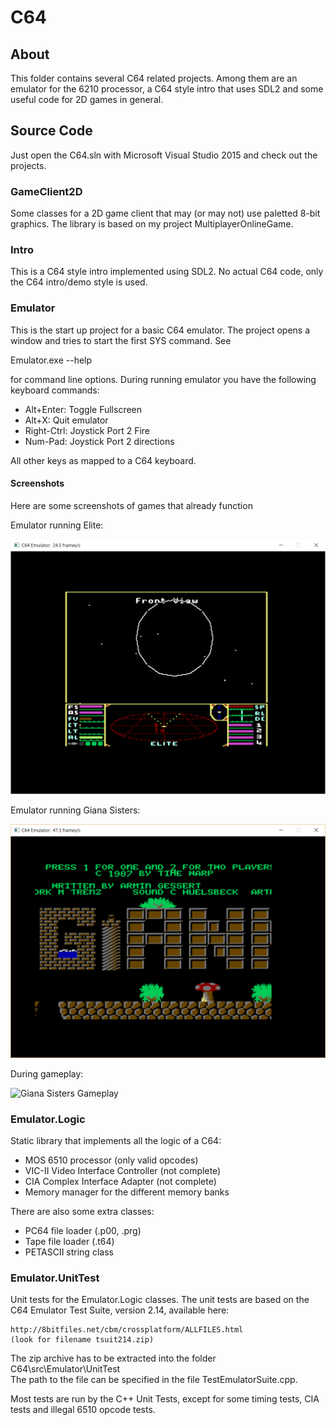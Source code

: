 # C64 #

## About ##

This folder contains several C64 related projects. Among them are an emulator
for the 6210 processor, a C64 style intro that uses SDL2 and some useful code
for 2D games in general.

## Source Code ##

Just open the C64.sln with Microsoft Visual Studio 2015 and check out the
projects.

### GameClient2D ###

Some classes for a 2D game client that may (or may not) use paletted 8-bit
graphics. The library is based on my project MultiplayerOnlineGame.

### Intro ###

This is a C64 style intro implemented using SDL2. No actual C64 code, only the
C64 intro/demo style is used.

### Emulator ###

This is the start up project for a basic C64 emulator. The project opens a
window and tries to start the first SYS command. See

   Emulator.exe --help

for command line options. During running emulator you have the following keyboard
commands:

- Alt+Enter:  Toggle Fullscreen
- Alt+X:      Quit emulator
- Right-Ctrl: Joystick Port 2 Fire
- Num-Pad:    Joystick Port 2 directions

All other keys as mapped to a C64 keyboard.

#### Screenshots ####

Here are some screenshots of games that already function

Emulator running Elite:

![Elite](images/c64_elite.png)

Emulator running Giana Sisters:

![Giana Sisters Intro](images/c64_giana_sisters_intro.png)

During gameplay:

![Giana Sisters Gameplay](c64_giana_sisters_gameplay.png)

### Emulator.Logic ###

Static library that implements all the logic of a C64:

- MOS 6510 processor (only valid opcodes)
- VIC-II Video Interface Controller (not complete)
- CIA Complex Interface Adapter (not complete)
- Memory manager for the different memory banks

There are also some extra classes:
- PC64 file loader (.p00, .prg)
- Tape file loader (.t64)
- PETASCII string class

### Emulator.UnitTest ###

Unit tests for the Emulator.Logic classes. The unit tests are based on the C64
Emulator Test Suite, version 2.14, available here:

    http://8bitfiles.net/cbm/crossplatform/ALLFILES.html
    (look for filename tsuit214.zip)

The zip archive has to be extracted into the folder C64\src\Emulator\UnitTest\
The path to the file can be specified in the file TestEmulatorSuite.cpp.

Most tests are run by the C++ Unit Tests, except for some timing tests, CIA
tests and illegal 6510 opcode tests.
